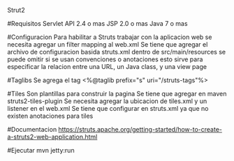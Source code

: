 Strut2

#Requisitos
	Servlet API 2.4 o mas
	JSP 2.0 o mas
	Java 7 o mas

#Configuracion
	Para habilitar a Struts trabajar con la aplicacion web se necesita agregar un filter mapping al web.xml 
	Se tiene que agregar el archivo de configuracion basida struts.xml dentro de src/main/resources
		se puede omitir si se usan convenciones o anotaciones
		esto sirve para especificar la relacion entre una URL, un Java class, y una view page

#Taglibs
	Se agrega el tag <%@taglib prefix="s" uri="/struts-tags"%>

#Tiles
	Son plantillas para construir la pagina
	Se tiene que agregar en maven struts2-tiles-plugin
	Se necesita agregar la ubicacion de tiles.xml y un listener en el web.xml 
	Se tiene que configurar en struts.xml ya que no existen anotaciones para tiles

#Documentacion
	https://struts.apache.org/getting-started/how-to-create-a-struts2-web-application.html

#Ejecutar
	mvn jetty:run